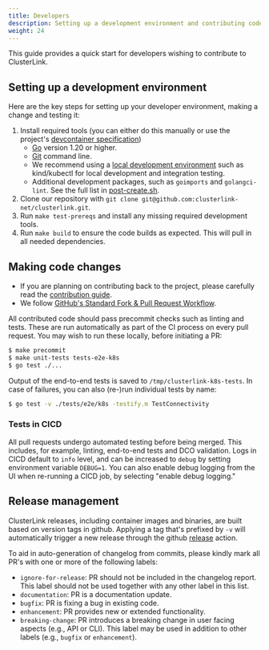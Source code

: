 ```yaml
---
title: Developers
description: Setting up a development environment and contributing code
weight: 24
---
```


This guide provides a quick start for developers wishing to contribute to ClusterLink.

## Setting up a development environment

Here are the key steps for setting up your developer environment, making a change and testing it:

1. Install required tools (you can either do this manually or use the project's
 [devcontainer specification][])
    - [Go][] version 1.20 or higher.
    - [Git][] command line.
    - We recommend using a [local development environment][]  such as kind/kubectl for
      local development and integration testing.
    - Additional development packages, such as `goimports` and `golangci-lint`. See the full list in
      [post-create.sh][].
1. Clone our repository with `git clone git@github.com:clusterlink-net/clusterlink.git`.
1. Run `make test-prereqs` and install any missing required development tools.
1. Run `make build` to ensure the code builds as expected. This will pull in all needed
 dependencies.

## Making code changes

- If you are planning on contributing back to the project, please carefully read the
 [contribution guide][].
- We follow [GitHub's Standard Fork & Pull Request Workflow][].

All contributed code should pass precommit checks such as linting and tests. These
 are run automatically as part of the CI process on every pull request. You may wish to
 run these locally, before initiating a PR:

```sh
$ make precommit
$ make unit-tests tests-e2e-k8s
$ go test ./...
```

Output of the end-to-end tests is saved to `/tmp/clusterlink-k8s-tests`. In case
 of failures, you can also (re-)run individual tests by name:

```sh
$ go test -v ./tests/e2e/k8s -testify.m TestConnectivity
```

### Tests in CICD

All pull requests undergo automated testing before being merged. This includes, for example,
 linting, end-to-end tests and DCO validation. Logs in CICD default to `info` level, and
 can be increased to `debug` by setting environment variable `DEBUG=1`. You can also enable
 debug logging from the UI when re-running a CICD job, by selecting "enable debug logging."

## Release management

ClusterLink releases, including container images and binaries, are built based
 on version tags in github. Applying a tag that's prefixed by `-v` will automatically
 trigger a new release through the github [release][] action.

To aid in auto-generation of changelog from commits, please kindly mark all PR's
 with one or more of the following labels:

- `ignore-for-release`: PR should not be included in the changelog report.
 This label should not be used together with any other label in this list.
- `documentation`: PR is a documentation update.
- `bugfix`: PR is fixing a bug in existing code.
- `enhancement`: PR provides new or extended functionality.
- `breaking-change`: PR introduces a breaking change in user facing aspects
 (e.g., API or CLI). This label may be used in addition to other labels (e.g.,
 `bugfix` or `enhancement`).

[devcontainer specification]: https://github.com/clusterlink-net/clusterlink/tree/main/.devcontainer/dev
[Go]: https://go.dev/doc/install
[Git]: https://git-scm.com/downloads
[local development environment]: https://kubernetes.io/docs/tasks/tools/
[post-create.sh]: https://github.com/clusterlink-net/clusterlink/blob/main/.devcontainer/dev/post-create.sh
[contribution guide]: https://github.com/clusterlink-net/clusterlink/blob/main/CONTRIBUTING.md
[GitHub's Standard Fork & Pull Request Workflow]: https://gist.github.com/Chaser324/ce0505fbed06b947d962
[release]: https://github.com/clusterlink-net/clusterlink/blob/main/.github/workflows/release.yml
